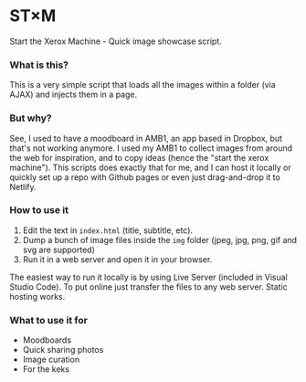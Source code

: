 # ST×M
Start the Xerox Machine - Quick image showcase script.

### What is this?
This is a very simple script that loads all the images within a folder (via AJAX) and injects them in a page.

### But why?
See, I used to have a moodboard in AMB1, an app based in Dropbox, but that's not working anymore. I used my AMB1 to collect images from around the web for inspiration, and to copy ideas (hence the "start the xerox machine"). This scripts does exactly that for me, and I can host it locally or quickly set up a repo with Github pages or even just drag-and-drop it to Netlify.

### How to use it
1. Edit the text in `index.html` (title, subtitle, etc).
2. Dump a bunch of image files inside the `img` folder (jpeg, jpg, png, gif and svg are supported)
3. Run it in a web server and open it in your browser.

The easiest way to run it locally is by using Live Server (included in Visual Studio Code).
To put online just transfer the files to any web server. Static hosting works.

### What to use it for
- Moodboards
- Quick sharing photos
- Image curation
- For the keks
